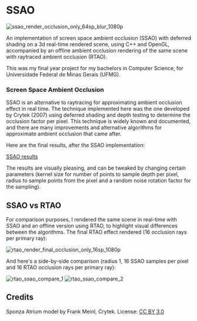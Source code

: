 # SSAO

![ssao_render_occlusion_only_64sp_blur_1080p](https://user-images.githubusercontent.com/36515465/208340474-f8525d67-ba9a-407b-81a6-0f0765e1a6ac.png)

An implementation of screen space ambient occlusion (SSAO) with deferred shading on a 3d real-time rendered scene, using C++ and OpenGL, accompanied by an offline ambient occlusion rendering of the same scene with raytraced ambient occlusion (RTAO).

This was my final year project for my bachelors in Computer Science, for Universidade Federal de Minas Gerais (UFMG).

### Screen Space Ambient Occlusion
SSAO is an alternative to raytracing for approximating ambient occlusion effect in real time. The technique implemented here was the one developed by Crytek (2007) using deferred shading and depth testing to determine the occlusion factor per pixel. This technique is widely known and documented, and there are many improvements and alternative algorithms for approximate ambient occlusion that came after.

Here are the final results, after the SSAO implementation:

[SSAO results](https://user-images.githubusercontent.com/36515465/208340200-6cd21b70-06a6-45c2-ab66-b00725c7f57c.webm)

The results are visually pleasing, and can be tweaked by changing certain parameters (kernel size for number of points to sample depth per pixel, radius to sample points from the pixel and a random noise rotation factor for the sampling).

## SSAO vs RTAO

For comparison purposes, I rendered the same scene in real-time with SSAO and an offline version using RTAO, to highlight visual differences between the algorithms. The final RTAO effect rendered (16 occlusion rays per primary ray):

![rtao_render_final_occlusion_only_16sp_1080p](https://user-images.githubusercontent.com/36515465/208340553-700c037a-23d4-4599-93f8-af20485482e2.png)

And here's a side-by-side comparison (radius 1, 16 SSAO samples per pixel and 16 RTAO occlusion rays per primary ray):

![rtao_ssao_compare_1](https://user-images.githubusercontent.com/36515465/208340603-dc2855ad-2c84-481d-a948-13d20d2f3dd5.jpg)
![rtao_ssao_compare_2](https://user-images.githubusercontent.com/36515465/208340606-fa8d9260-716d-49ae-a74c-03cebc039521.jpg)

## Credits

Sponza Atrium model by Frank Meinl, Crytek. License: [CC BY 3.0](https://creativecommons.org/licenses/by/3.0/)
